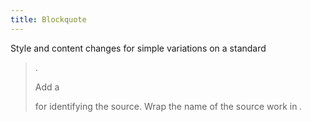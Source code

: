 ```yaml
---
title: Blockquote
---
```

Style and content changes for simple variations on a standard <blockquote>.

Add a <footer> for identifying the source. Wrap the name of the source work in <cite>.